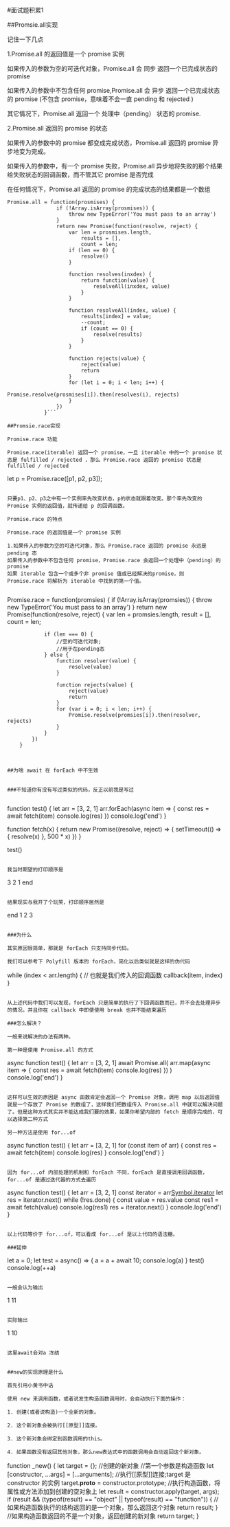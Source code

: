 #面试题积累1

##Promsie.all实现

记住一下几点

1.Promise.all 的返回值是一个 promise 实例

如果传入的参数为空的可迭代对象，Promise.all 会 同步 返回一个已完成状态的 promise

如果传入的参数中不包含任何 promise,Promise.all 会 异步 返回一个已完成状态的 promise (不包含 promise，意味着不会一直 pending 和 rejected )

其它情况下，Promise.all 返回一个 处理中（pending） 状态的 promise.

2.Promise.all 返回的 promise 的状态

如果传入的参数中的 promise 都变成完成状态，Promise.all 返回的 promise 异步地变为完成。

如果传入的参数中，有一个 promise 失败，Promise.all 异步地将失败的那个结果给失败状态的回调函数，而不管其它 promise 是否完成

在任何情况下，Promise.all 返回的 promise 的完成状态的结果都是一个数组


```
Promise.all = function(prosmises) {
                if (!Array.isArray(prosmises)) {
                    throw new TypeError('You must pass to an array')
                }
                return new Promise(function(resolve, reject) {
                    var len = prosmises.length,
                        results = [],
                        count = len;
                    if (len == 0) {
                        resolve()
                    }

                    function resolves(inxdex) {
                        return function(value) {
                            resolveAll(inxdex, value)
                        }
                    }

                    function resolveAll(index, value) {
                        results[index] = value;
                        --count;
                        if (count == 0) {
                            resolve(results)
                        }
                    }

                    function rejects(value) {
                        reject(value)
                        return
                    }
                    for (let i = 0; i < len; i++) {
                        Promise.resolve(prosmises[i]).then(resolves(i), rejects)
                    }
                })
            }```

##Promsie.race实现

Promise.race 功能

Promise.race(iterable) 返回一个 promise，一旦 iterable 中的一个 promise 状态是 fulfilled / rejected ，那么 Promise.race 返回的 promise 状态是 fulfilled / rejected

```
let p = Promise.race([p1, p2, p3]);
```

只要p1、p2、p3之中有一个实例率先改变状态，p的状态就跟着改变。那个率先改变的 Promise 实例的返回值，就传递给 p 的回调函数。

Promise.race 的特点

Promise.race 的返回值是一个 promise 实例

1.如果传入的参数为空的可迭代对象，那么 Promise.race 返回的 promise 永远是 pending 态
如果传入的参数中不包含任何 promise，Promise.race 会返回一个处理中（pending）的 promise
如果 iterable 包含一个或多个非 promise 值或已经解决的promise，则 Promise.race 将解析为 iterable 中找到的第一个值。


```
Promise.race = function(promsies) {
            if (!Array.isArray(promsies)) {
                throw new TypeError('You must pass to an array')
            }
            return new Promise(function(resolve, reject) {
                var len = promsies.length,
                    result = [],
                    count = len;

                if (len === 0) {
                    //空的可迭代对象;
                    //用于在pending态
                } else {
                    function resolver(value) {
                        resolve(value)
                    }

                    function rejects(value) {
                        reject(value)
                        return
                    }
                    for (var i = 0; i < len; i++) {
                        Promise.resolve(promsies[i]).then(resolver, rejects)
                    }
                }
            })
        }
```


##为啥 await 在 forEach 中不生效 


###不知道你有没有写过类似的代码，反正以前我是写过


```
function test() {
	let arr = [3, 2, 1]
	arr.forEach(async item => {
		const res = await fetch(item)
		console.log(res)
	})
	console.log('end')
}

function fetch(x) {
	return new Promise((resolve, reject) => {
		setTimeout(() => {
			resolve(x)
		}, 500 * x)
	})
}

test()
```

我当时期望的打印顺序是

```
3
2
1
end
```

结果现实与我开了个玩笑，打印顺序居然是

```
end
1
2
3
```

###为什么

其实原因很简单，那就是 forEach 只支持同步代码。

我们可以参考下 Polyfill 版本的 forEach，简化以后类似就是这样的伪代码

```
while (index < arr.length) {
		// 也就是我们传入的回调函数
		callback(item, index)
}
```

从上述代码中我们可以发现，forEach 只是简单的执行了下回调函数而已，并不会去处理异步的情况。并且你在 callback 中即使使用 break 也并不能结束遍历

###怎么解决？

一般来说解决的办法有两种。

第一种是使用 Promise.all 的方式

```

async function test() {
	let arr = [3, 2, 1]
	await Promise.all(
		arr.map(async item => {
			const res = await fetch(item)
			console.log(res)
		})
	)
	console.log('end')
}

```

这样可以生效的原因是 async 函数肯定会返回一个 Promise 对象，调用 map 以后返回值就是一个存放了 Promise 的数组了，这样我们把数组传入 Promise.all 中就可以解决问题了。但是这种方式其实并不能达成我们要的效果，如果你希望内部的 fetch 是顺序完成的，可以选择第二种方式

另一种方法是使用 for...of

```
async function test() {
	let arr = [3, 2, 1]
	for (const item of arr) {
		const res = await fetch(item)
		console.log(res)
	}
	console.log('end')
}

```

因为 for...of 内部处理的机制和 forEach 不同，forEach 是直接调用回调函数，for...of 是通过迭代器的方式去遍历

```
async function test() {
	let arr = [3, 2, 1]
	const iterator = arr[Symbol.iterator]()
	let res = iterator.next()
	while (!res.done) {
		const value = res.value
		const res1 = await fetch(value)
		console.log(res1)
		res = iterator.next()
	}
	console.log('end')
}
```

以上代码等价于 for...of，可以看成 for...of 是以上代码的语法糖。

###延伸

```
let a = 0;
        let test = async() => {
            a = a + await 10;
            console.log(a)
        }
        test()
        console.log(++a)
```

一般会认为输出

```
1
11
```

实际输出

```
1
10
```

这里await会对a 冻结


##new的实现原理是什么

首先引用小黄书中话

使用 new 来调用函数，或者说发生构造函数调用时，会自动执行下面的操作：

1. 创建(或者说构造)一个全新的对象。

2. 这个新对象会被执行[[原型]]连接。

3. 这个新对象会绑定到函数调用的this。

4. 如果函数没有返回其他对象，那么new表达式中的函数调用会自动返回这个新对象。

```
function _new() {
    let target = {}; //创建的新对象
    //第一个参数是构造函数
    let [constructor, ...args] = [...arguments];
    //执行[[原型]]连接;target 是 constructor 的实例
    target.__proto__ = constructor.prototype;
    //执行构造函数，将属性或方法添加到创建的空对象上
    let result = constructor.apply(target, args);
    if (result && (typeof(result) == "object" || typeof(result) == "function")) {
        //如果构造函数执行的结构返回的是一个对象，那么返回这个对象
        return result;
    }
    //如果构造函数返回的不是一个对象，返回创建的新对象
    return target;
}
```
